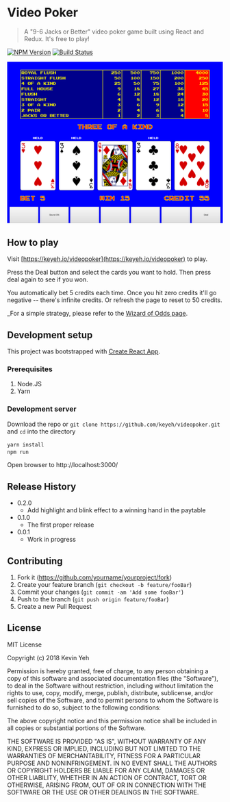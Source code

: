 # Video Poker

> A "9-6 Jacks or Better" video poker game built using React and Redux. It's free to play!

[![NPM Version][npm-image]][npm-url]
[![Build Status][travis-image]][travis-url]

![](screenshot.png)

## How to play

Visit [https://keyeh.io/videopoker](https://keyeh.io/videopoker) to play.

Press the Deal button and select the cards you want to hold. Then press deal again to see if you won.

You automatically bet 5 credits each time. Once you hit zero credits it'll go negative -- there's infinite credits. Or refresh the page to reset to 50 credits.

\_For a simple strategy, please refer to the [Wizard of Odds page](https://wizardofodds.com/games/video-poker/strategy/jacks-or-better/9-6/simple/).

## Development setup

This project was bootstrapped with [Create React App](https://github.com/facebookincubator/create-react-app).

### Prerequisites

1.  Node.JS
2.  Yarn

### Development server

Download the repo or `git clone https://github.com/keyeh/videopoker.git` and `cd` into the directory

```sh
yarn install
npm run
```

Open browser to http://localhost:3000/

## Release History

-   0.2.0
    -   Add highlight and blink effect to a winning hand in the paytable
-   0.1.0
    -   The first proper release
-   0.0.1
    -   Work in progress

## Contributing

1. Fork it (<https://github.com/yourname/yourproject/fork>)
2. Create your feature branch (`git checkout -b feature/fooBar`)
3. Commit your changes (`git commit -am 'Add some fooBar'`)
4. Push to the branch (`git push origin feature/fooBar`)
5. Create a new Pull Request

## License

MIT License

Copyright (c) 2018 Kevin Yeh

Permission is hereby granted, free of charge, to any person obtaining a copy
of this software and associated documentation files (the "Software"), to deal
in the Software without restriction, including without limitation the rights
to use, copy, modify, merge, publish, distribute, sublicense, and/or sell
copies of the Software, and to permit persons to whom the Software is
furnished to do so, subject to the following conditions:

The above copyright notice and this permission notice shall be included in all
copies or substantial portions of the Software.

THE SOFTWARE IS PROVIDED "AS IS", WITHOUT WARRANTY OF ANY KIND, EXPRESS OR
IMPLIED, INCLUDING BUT NOT LIMITED TO THE WARRANTIES OF MERCHANTABILITY,
FITNESS FOR A PARTICULAR PURPOSE AND NONINFRINGEMENT. IN NO EVENT SHALL THE
AUTHORS OR COPYRIGHT HOLDERS BE LIABLE FOR ANY CLAIM, DAMAGES OR OTHER
LIABILITY, WHETHER IN AN ACTION OF CONTRACT, TORT OR OTHERWISE, ARISING FROM,
OUT OF OR IN CONNECTION WITH THE SOFTWARE OR THE USE OR OTHER DEALINGS IN THE
SOFTWARE.

<!-- Markdown link & img dfn's -->

[npm-image]: https://img.shields.io/npm/v/datadog-metrics.svg?style=flat-square
[npm-url]: https://npmjs.org/package/datadog-metrics
[npm-downloads]: https://img.shields.io/npm/dm/datadog-metrics.svg?style=flat-square
[travis-image]: https://img.shields.io/travis/dbader/node-datadog-metrics/master.svg?style=flat-square
[travis-url]: https://travis-ci.org/dbader/node-datadog-metrics
[wiki]: https://github.com/yourname/yourproject/wiki
